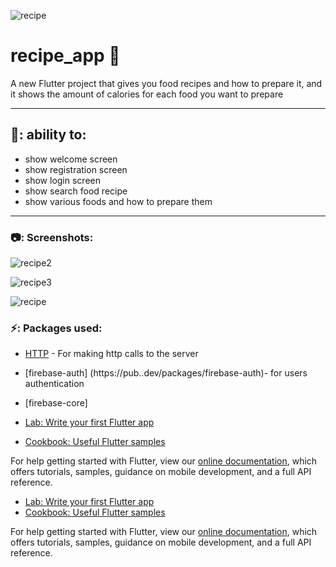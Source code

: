 ![recipe](https://user-images.githubusercontent.com/76845356/125208572-360bb300-e28b-11eb-9636-8ae15255ac6a.jpg)
# recipe_app 🥘

A new Flutter project that gives you food recipes and how to prepare it, and it shows the amount of calories for each food you want to prepare

-------

## 💪: ability to:
- show welcome screen
- show registration screen
- show login screen
- show search food recipe
- show various foods and how to prepare them

---------

### 📷: Screenshots:


![recipe2](https://user-images.githubusercontent.com/76845356/125214794-e0e29800-e2b0-11eb-986d-b63881215459.jpg)


![recipe3](https://user-images.githubusercontent.com/76845356/125214802-ecce5a00-e2b0-11eb-89e7-205333b5729a.jpg)


![recipe](https://user-images.githubusercontent.com/76845356/125208578-3c019400-e28b-11eb-91ad-4b7b79ee44f6.jpg)




### ⚡: Packages used:
- [HTTP](https://pub..dev/packages/http) - For making http calls to the server
- [firebase-auth] (https://pub..dev/packages/firebase-auth)- for users authentication
- [firebase-core]


- [Lab: Write your first Flutter app](https://flutter.dev/docs/get-started/codelab)
- [Cookbook: Useful Flutter samples](https://flutter.dev/docs/cookbook)

For help getting started with Flutter, view our
[online documentation](https://flutter.dev/docs), which offers tutorials,
samples, guidance on mobile development, and a full API reference.

- [Lab: Write your first Flutter app](https://flutter.dev/docs/get-started/codelab)
- [Cookbook: Useful Flutter samples](https://flutter.dev/docs/cookbook)

For help getting started with Flutter, view our
[online documentation](https://flutter.dev/docs), which offers tutorials,
samples, guidance on mobile development, and a full API reference.
